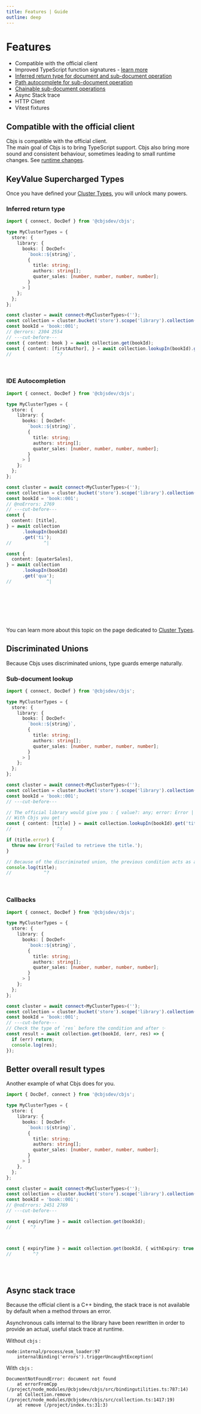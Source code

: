 ```yaml
---
title: Features | Guide
outline: deep
---
```


# Features

- Compatible with the official client
- Improved TypeScript function signatures - [learn more](#discriminated-unions)
- [Inferred return type for document and sub-document operation](#inferred-return-type)
- [Path autocomplete for sub-document operation](#ide-autocompletion)
- [Chainable sub-document operations](/guide/services/kv#chainable-sub-doc-operations)
- Async Stack trace
- HTTP Client
- Vitest fixtures

## Compatible with the official client

Cbjs is compatible with the official client.  
The main goal of Cbjs is to bring TypeScript support.
Cbjs also bring more sound and consistent behaviour, sometimes leading to small runtime changes. See [runtime changes](runtime-changes).

## KeyValue Supercharged Types

Once you have defined your [Cluster Types](cluster-types), you will unlock many powers.

### Inferred return type

```ts twoslash
import { connect, DocDef } from '@cbjsdev/cbjs';

type MyClusterTypes = {
  store: {
    library: {
      books: [ DocDef<
        `book::${string}`,
        {
          title: string;
          authors: string[];
          quater_sales: [number, number, number, number];
        }
      > ]
    };
  };
};

const cluster = await connect<MyClusterTypes>('');
const collection = cluster.bucket('store').scope('library').collection('books');
const bookId = 'book::001';
// @errors: 2304 2554
// ---cut-before---
const { content: book } = await collection.get(bookId);
const { content: [firstAuthor], } = await collection.lookupIn(bookId).get('authors[0]');
//                 ^?
```

&nbsp;
&nbsp;
&nbsp;

### IDE Autocompletion

```ts twoslash
import { connect, DocDef } from '@cbjsdev/cbjs';

type MyClusterTypes = {
  store: {
    library: {
      books: [ DocDef<
        `book::${string}`,
        {
          title: string;
          authors: string[];
          quater_sales: [number, number, number, number];
        }
      > ]
    };
  };
};

const cluster = await connect<MyClusterTypes>('');
const collection = cluster.bucket('store').scope('library').collection('books');
const bookId = 'book::001';
// @noErrors: 2769
// ---cut-before---
const {
  content: [title],
} = await collection
      .lookupIn(bookId)
      .get('ti');
//            ^|

const {
  content: [quaterSales],
} = await collection
      .lookupIn(bookId)
      .get('qua');
//             ^|
```

&nbsp;
&nbsp;  
&nbsp;  
&nbsp;  
&nbsp;  
&nbsp;

You can learn more about this topic on the page dedicated to [Cluster Types](cluster-types).

## Discriminated Unions

Because Cbjs uses discriminated unions, type guards emerge naturally.

### Sub-document lookup

```ts twoslash
import { connect, DocDef } from '@cbjsdev/cbjs';

type MyClusterTypes = {
  store: {
    library: {
      books: [ DocDef<
        `book::${string}`,
        {
          title: string;
          authors: string[];
          quater_sales: [number, number, number, number];
        }
      > ]
    };
  };
};

const cluster = await connect<MyClusterTypes>('');
const collection = cluster.bucket('store').scope('library').collection('books');
const bookId = 'book::001';
// ---cut-before---

// The official library would give you : { value?: any; error: Error | null }
// With Cbjs you get :
const { content: [title] } = await collection.lookupIn(bookId).get('title');
//                 ^?

if (title.error) {
  throw new Error('Failed to retrieve the title.');
}

// Because of the discriminated union, the previous condition acts as a type guard.
console.log(title);
//            ^?
```

&nbsp;

### Callbacks

```ts twoslash
import { connect, DocDef } from '@cbjsdev/cbjs';

type MyClusterTypes = {
  store: {
    library: {
      books: [ DocDef<
        `book::${string}`,
        {
          title: string;
          authors: string[];
          quater_sales: [number, number, number, number];
        }
      > ]
    };
  };
};

const cluster = await connect<MyClusterTypes>('');
const collection = cluster.bucket('store').scope('library').collection('books');
const bookId = 'book::001';
// ---cut-before---
// Check the type of `res` before the condition and after ✨
const result = await collection.get(bookId, (err, res) => {
  if (err) return;
  console.log(res);
});
```

## Better overall result types

Another example of what Cbjs does for you.

```ts twoslash
import { DocDef, connect } from '@cbjsdev/cbjs';

type MyClusterTypes = {
  store: {
    library: {
      books: [ DocDef<
        `book::${string}`,
        {
          title: string;
          authors: string[];
          quater_sales: [number, number, number, number];
        }
      > ]
    },
  };
};

const cluster = await connect<MyClusterTypes>('');
const collection = cluster.bucket('store').scope('library').collection('books');
const bookId = 'book::001';
// @noErrors: 2451 2769
// ---cut-before---

const { expiryTime } = await collection.get(bookId);
//       ^?



const { expiryTime } = await collection.get(bookId, { withExpiry: true });
//        ^?
```

&nbsp;  
&nbsp;


## Async stack trace

Because the official client is a C++ binding, the stack trace is not available by default when a method throws an error.

Asynchronous calls internal to the library have been rewritten in order to provide an actual, useful stack trace at runtime.

Without `cbjs` :

```
node:internal/process/esm_loader:97
    internalBinding('errors').triggerUncaughtException(
```

With `cbjs` :

```
DocumentNotFoundError: document not found
    at errorFromCpp (/project/node_modules/@cbjsdev/cbjs/src/bindingutilities.ts:787:14)
    at Collection.remove (/project/node_modules/@cbjsdev/cbjs/src/collection.ts:1417:19)
    at remove (/project/index.ts:31:3)
```